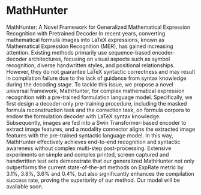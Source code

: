 # MathHunter
MathHunter: A Novel Framework for Generalized Mathematical Expression Recognition with Pretrained Decoder
In recent years, converting mathematical formula images into LaTeX expressions, known as Mathematical Expression Recognition (MER), has gained increasing attention. Existing methods primarily use sequence-based encoder-decoder architectures, focusing on visual aspects such as symbol recognition, diverse handwritten styles, and positional relationships. However, they do not guarantee LaTeX syntactic correctness and may result in compilation failure due to the lack of guidance from syntax knowledge during the decoding stage. To tackle this issue, we propose a novel universal framework, MathHunter, for complex mathematical expression recognition with a pre-trained formulation language model. Specifically, we first design a decoder-only pre-training procedure, including the masked formula reconstruction task and the correction task, on formula corpora to endow the formulation decoder with LaTeX syntax knowledge. Subsequently, images are fed into a Swin Transformer-based encoder to extract image features, and a modality connector aligns the extracted image features with the pre-trained syntactic language model. In this way, MathHunter effectively achieves end-to-end recognition and syntactic awareness without complex multi-step post-processing.
Extensive experiments on simple and complex printed, screen captured and handwritten test sets demonstrate that our generalized MathHunter not only outperforms the current state-of-the-art methods on ExpRate metric by 3.1\%, 3.8\%, 3.6\% and 0.4\%, but also significantly enhances the compilation success rate, proving the superiority of our method. Our model will be available soon.
